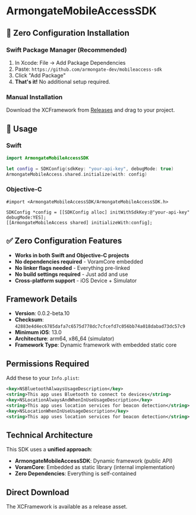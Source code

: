 # ArmongateMobileAccessSDK

## 🚀 Zero Configuration Installation

### Swift Package Manager (Recommended)
1. In Xcode: File → Add Package Dependencies
2. Paste: `https://github.com/armongate-dev/mobileaccess-sdk`
3. Click "Add Package"
4. **That's it!** No additional setup required.

### Manual Installation
Download the XCFramework from [Releases](https://github.com/armongate-dev/mobileaccess-sdk/releases) and drag to your project.

## 📱 Usage

### Swift
```swift
import ArmongateMobileAccessSDK

let config = SDKConfig(sdkKey: "your-api-key", debugMode: true)
ArmongateMobileAccess.shared.initialize(with: config)
```

### Objective-C
```objc
#import <ArmongateMobileAccessSDK/ArmongateMobileAccessSDK.h>

SDKConfig *config = [[SDKConfig alloc] initWithSdkKey:@"your-api-key" debugMode:YES];
[[ArmongateMobileAccess shared] initializeWith:config];
```

## ✅ Zero Configuration Features
- **Works in both Swift and Objective-C projects**
- **No dependencies required** - VoramCore embedded
- **No linker flags needed** - Everything pre-linked
- **No build settings required** - Just add and use
- **Cross-platform support** - iOS Device + Simulator

## Framework Details
- **Version**: 0.0.2-beta.10
- **Checksum**: `42883e4d4ec6785dafa7c6575d778dc7cfcefd7c056bb74a018dabad73dc57c9`
- **Minimum iOS**: 13.0
- **Architecture**: arm64, x86_64 (simulator)
- **Framework Type**: Dynamic framework with embedded static core

## Permissions Required

Add these to your `Info.plist`:

```xml
<key>NSBluetoothAlwaysUsageDescription</key>
<string>This app uses Bluetooth to connect to devices</string>
<key>NSLocationAlwaysAndWhenInUseUsageDescription</key>
<string>This app uses location services for beacon detection</string>
<key>NSLocationWhenInUseUsageDescription</key>
<string>This app uses location services for beacon detection</string>
```

## Technical Architecture

This SDK uses a **unified approach**:
- **ArmongateMobileAccessSDK**: Dynamic framework (public API)
- **VoramCore**: Embedded as static library (internal implementation)
- **Zero Dependencies**: Everything is self-contained

## Direct Download
The XCFramework is available as a release asset.
